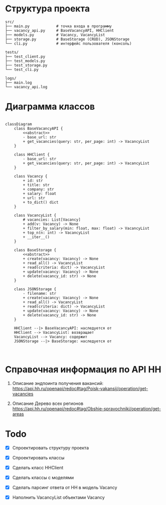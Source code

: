 # Структура проекта
```
src/
├── main.py            # точка входа в программу
├── vacancy_api.py     # BaseVacancyAPI, HHClient
├── models.py          # Vacancy, VacancyList
├── storage.py         # BaseStorage (CRUD), JSONStorage
└── cli.py             # интерфейс пользователя (консоль)

tests/
├── test_client.py
├── test_models.py
├── test_storage.py
└── test_cli.py

logs/
├── main.log
└── vacancy_api.log

```
# Диаграмма классов

```mermaid

classDiagram
    class BaseVacancyAPI {
        <<abstract>>
        - base_url: str
        + get_vacancies(query: str, per_page: int) -> VacancyList
    }

    class HHClient {
        - base_url: str
        + get_vacancies(query: str, per_page: int) -> VacancyList
    }

    class Vacancy {
        + id: str
        + title: str
        + company: str
        + salary: float
        + url: str
        + to_dict() dict
    }

    class VacancyList {
        # vacancies: List[Vacancy]
        + add(v: Vacancy) -> None
        + filter_by_salary(min: float, max: float) -> VacancyList
        + top_n(n: int) -> VacancyList
        + __iter__()
    }

    class BaseStorage {
        <<abstract>>
        + create(vacancy: Vacancy) -> None
        + read_all() -> VacancyList
        + read(criteria: dict) -> VacancyList
        + update(vacancy: Vacancy) -> None
        + delete(vacancy_id: str) -> None
    }

    class JSONStorage {
        - filename: str
        + create(vacancy: Vacancy) -> None
        + read_all() -> VacancyList
        + read(criteria: dict) -> VacancyList
        + update(vacancy: Vacancy) -> None
        + delete(vacancy_id: str) -> None
    }
        
    HHClient --|> BaseVacancyAPI: наследуется от
    HHClient --> VacancyList: возвращает
    VacancyList --> Vacancy: содержит
    JSONStorage --|> BaseStorage: наследуется от



```
# Справочная информация по API HH

1. Описание эндпоинта получения вакансий:
https://api.hh.ru/openapi/redoc#tag/Poisk-vakansij/operation/get-vacancies

2. Описание Дерево всех регионов
https://api.hh.ru/openapi/redoc#tag/Obshie-spravochniki/operation/get-areas


# Todo

- [x] Спроектировать структуру проекта
- [x] Спроектировать классы
- [x] Сделать класс HHClient
- [x] Сделать классы с моделями
- [x] Сделать парсинг ответа от HH в модель Vacancy
- [x] Наполнить VacancyList объектами Vacancy

